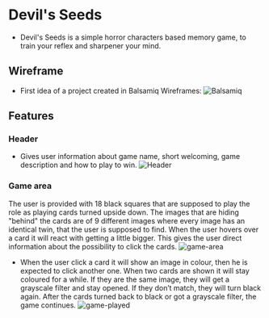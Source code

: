 # Devil's Seeds
- Devil's Seeds is a simple horror characters based memory game, to train your reflex and sharpener your mind.
## Wireframe
- First idea of a project created in  Balsamiq Wireframes:
![Balsamiq](https://user-images.githubusercontent.com/106401395/185756405-60494be9-9213-4fa5-98e7-04db082efc9d.jpg)
## Features
### Header
- Gives user information about game name, short welcoming, game description and how to play to win.
![Header](https://user-images.githubusercontent.com/106401395/185756682-0f59d844-0e3f-4e87-9e36-bfd74e536517.jpg)
### Game area
The user is provided with 18 black squares that are supposed to play the role as playing cards turned upside down. The images that are hiding "behind" the cards are of 9 different images where every image has an identical twin, that the user is supposed to find. When the user hovers over a card it will react with getting a little bigger. This gives the user direct information about the possibility to click the cards.
![game-area](https://user-images.githubusercontent.com/106401395/185757012-ea678cbf-e1bd-47c4-8f85-095401e5e7b5.jpg)
- When the user click a card it will show an image in colour, then he is expected to click another one. When two cards are shown it will stay coloured for a while. If they are the same image, they will get a grayscale filter and stay opened. If they don’t match, they will turn black again. After the cards turned back to black or got a grayscale filter, the game continues.
![game-played](https://user-images.githubusercontent.com/106401395/185757301-9cd67100-b935-448e-b7ff-1954f037bfc3.jpg)
